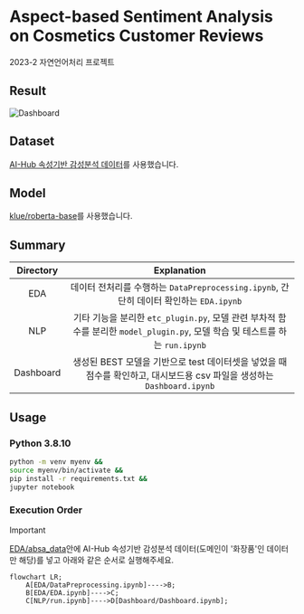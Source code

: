 # Aspect-based Sentiment Analysis on Cosmetics Customer Reviews
2023-2 자연언어처리 프로젝트

## Result
![Dashboard](https://github.com/heewoneha/nlp-project/assets/74031620/e8beed2c-a748-4177-be62-7e902dcae898)

## Dataset
[AI-Hub 속성기반 감성분석 데이터](https://www.aihub.or.kr/aihubdata/data/view.do?currMenu=&topMenu=&aihubDataSe=realm&dataSetSn=71603)를 사용했습니다.

## Model
[klue/roberta-base](https://huggingface.co/klue/roberta-base)를 사용했습니다.

## Summary
|Directory|Explanation|
|:--:|:--:|
|EDA|데이터 전처리를 수행하는 `DataPreprocessing.ipynb`, 간단히 데이터 확인하는 `EDA.ipynb`|
|NLP|기타 기능을 분리한 `etc_plugin.py`, 모델 관련 부차적 함수를 분리한 `model_plugin.py`, 모델 학습 및 테스트를 하는 `run.ipynb`|
|Dashboard|생성된 BEST 모델을 기반으로 test 데이터셋을 넣었을 때 점수를 확인하고, 대시보드용 csv 파일을 생성하는 `Dashboard.ipynb`|

## Usage

### Python 3.8.10

```bash
python -m venv myenv &&
source myenv/bin/activate &&
pip install -r requirements.txt &&
jupyter notebook
```

### Execution Order

> [!Important]
> [EDA/absa_data](./EDA/absa_data/labeling_data/)안에 AI-Hub 속성기반 감성분석 데이터(도메인이 '화장품'인 데이터만 해당)를 넣고 아래와 같은 순서로 실행해주세요.

```mermaid
flowchart LR;
    A[EDA/DataPreprocessing.ipynb]---->B;
    B[EDA/EDA.ipynb]---->C;
    C[NLP/run.ipynb]---->D[Dashboard/Dashboard.ipynb];
```
